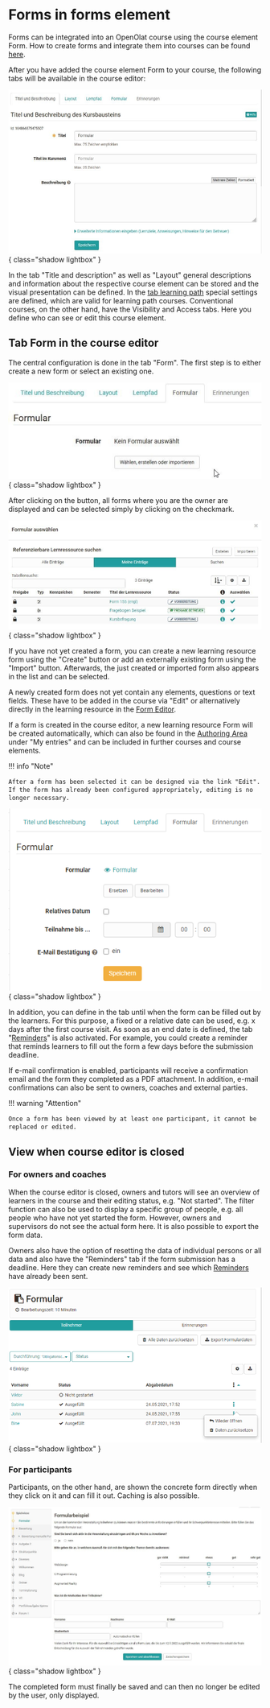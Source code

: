 # Forms in forms element

Forms can be integrated into an OpenOlat course using the course element Form. How to create forms and integrate them into courses can be found [here](../forms/Three_Steps_to_your_Form.md).

After you have added the course element Form to your course, the following tabs will be available in the course editor:

![Form Tabs](assets/Formular_Tabs1.jpg){ class="shadow lightbox" }

In the tab "Title and description" as well as "Layout" general descriptions and information about the respective course element can be stored and the visual presentation can be defined. In the [tab learning path](../learningresources/Learning_path_course_Course_editor.md) special settings are defined, which are valid for learning path courses. Conventional courses, on the other hand, have the Visibility and Access tabs. Here you define who can see or edit this course element.

## Tab Form in the course editor

The central configuration is done in the tab "Form". The first step is to either create a new form or select an existing one.

![Select form](assets/Formular_waehlen.jpg){ class="shadow lightbox" }

After clicking on the button, all forms where you are the owner are displayed and can be selected simply by clicking on the checkmark.

![Form selection dialog](assets/Formular_auswahlmenue1.jpg){ class="shadow lightbox" }

If you have not yet created a form, you can create a new learning resource form using the "Create" button or add an externally existing form using the "Import" button. Afterwards, the just created or imported form also appears in the list and can be selected.

A newly created form does not yet contain any elements, questions or text fields. These have to be added in the course via "Edit" or alternatively directly in the learning resource in the [Form Editor](../learningresources/Form_Editor.md).

If a form is created in the course editor, a new learning resource Form will be created automatically, which can also be found in the [Authoring Area](../area_modules/Authoring.md) under "My entries" and can be included in further courses and course elements.

!!! info "Note"

    After a form has been selected it can be designed via the link "Edit". If the form has already been configured appropriately, editing is no longer necessary.

![Form Configuration](assets/Formular_Tab2.png){ class="shadow lightbox" }

In addition, you can define in the tab until when the form can be filled out by the learners. For this purpose, a fixed or a relative date can be used, e.g. x days after the first course visit. As soon as an end date is defined, the tab "[Reminders](../learningresources/Course_Reminders.md)" is also activated. For example, you could create a reminder that reminds learners to fill out the form a few days before the submission deadline. 

If e-mail confirmation is enabled, participants will receive a confirmation email and the form they completed as a PDF attachment. In addition, e-mail confirmations can also be sent to owners, coaches and external parties. 

!!! warning "Attention"

    Once a form has been viewed by at least one participant, it cannot be replaced or edited.

## View when course editor is closed

### For owners and coaches

When the course editor is closed, owners and tutors will see an overview of learners in the course and their editing status, e.g. "Not started". The filter function can also be used to display a specific group of people, e.g. all people who have not yet started the form. However, owners and supervisors do not see the actual form here. It is also possible to export the form data.

Owners also have the option of resetting the data of individual persons or all data and also have the "Reminders" tab if the form submission has a deadline. Here they can create new reminders and see which [Reminders](../learningresources/Course_Reminders.md) have already been sent.

![Form participant list](assets/Fromular_kursrun.png){ class="shadow lightbox" }

### For participants

Participants, on the other hand, are shown the concrete form directly when they click on it and can fill it out. Caching is also possible.

![Form course run example](assets/Formular_Beispiel_Kurs.jpg){ class="shadow lightbox" }

The completed form must finally be saved and can then no longer be edited by the user, only displayed.
